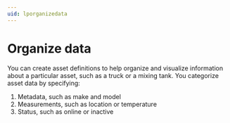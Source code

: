 ```yaml
---
uid: lporganizedata
---
```


# Organize data

You can create asset definitions to help organize and visualize information about a particular asset, such as a truck or a mixing tank. You categorize asset data by specifying:

1.	Metadata, such as make and model
2.	Measurements, such as location or temperature
3.	Status, such as online or inactive
